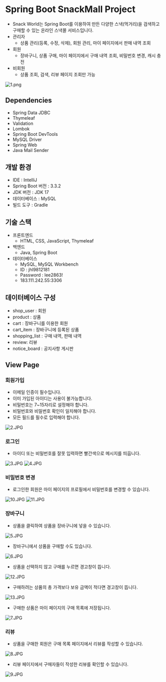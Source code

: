 # Spring Boot SnackMall Project

- Snack World는 Spring Boot를 이용하여 만든 다양한 스낵(먹거리)을 검색하고 구매할 수 있는 온라인 스낵몰 서비스입니다.
- 관리자
  - 상품 관리(등록, 수정, 삭제), 회원 관리, 마이 페이지에서 판매 내역 조회
- 회원
  - 장바구니, 상품 구매, 마이 페이지에서 구매 내역 조회, 비밀번호 변경, 캐시 충전
- 비회원
  - 상품 조회, 검색, 리뷰 페이지 조회만 가능

![1.png](https://github.com/ljh1234a/Snackmall/blob/main/img/1.png)
 
## Dependencies
- Spring Data JDBC
- Thymeleaf
- Validation
- Lombok
- Spring Boot DevTools
- MySQL Driver
- Spring Web
- Java Mail Sender

## 개발 환경
- IDE : IntelliJ
- Spring Boot 버전 : 3.3.2
- JDK 버전 : JDK 17
- 데이터베이스 : MySQL
- 빌드 도구 : Gradle

## 기술 스택
- 프론트엔드
  - HTML, CSS, JavaScript, Thymeleaf
- 백엔드
  - Java, Spring Boot
- 데이터베이스
  - MySQL, MySQL Workbench
  - ID : jhl9812181
  - Password : lee2863!
  - 183.111.242.55:3306

## 데이터베이스 구성
- shop_user : 회원
- product : 상품
- cart : 장바구니를 이용한 회원
- cart_item : 장바구니에 등록된 상품
- shopping_list : 구매 내역, 판매 내역
- review: 리뷰
- notice_board : 공지사항 게시판

## View Page
### 회원가입
- 이메일 인증이 필수입니다.
- 이미 가입된 아이디는 사용이 불가능합니다.
- 비밀번호는 7~15자리로 설정해야 합니다.
- 비밀번호와 비밀번호 확인이 일치해야 합니다.
- 모든 필드를 필수로 입력해야 합니다.
    
![2.JPG](https://github.com/ljh1234a/Snackmall/blob/main/2.JPG)

### 로그인
- 아이디 또는 비밀번호를 잘못 입력하면 빨간색으로 메시지를 띄웁니다.
    
![3.JPG](https://github.com/ljh1234a/Snackmall/blob/main/3.JPG)
![4.JPG](https://github.com/ljh1234a/Snackmall/blob/main/4.JPG)

### 비밀번호 변경
- 로그인한 회원은 마이 페이지의 프로필에서 비밀번호를 변경할 수 있습니다.

![10.JPG](https://github.com/ljh1234a/Snackmall/blob/main/10.JPG)
![11.JPG](https://github.com/ljh1234a/Snackmall/blob/main/11.JPG)

### 장바구니
- 상품을 클릭하여 상품을 장바구니에 넣을 수 있습니다.
  
![5.JPG](https://github.com/ljh1234a/Snackmall/blob/main/5.JPG)

- 장바구니에서 상품을 구매할 수도 있습니다.
  
![6.JPG](https://github.com/ljh1234a/Snackmall/blob/main/6.JPG)

- 상품을 선택하지 않고 구매를 누르면 경고창이 뜹니다.

![12.JPG](https://github.com/ljh1234a/Snackmall/blob/main/12.JPG)

- 구매하려는 상품의 총 가격보다 보유 금액이 적다면 경고창이 뜹니다.

![13.JPG](https://github.com/ljh1234a/Snackmall/blob/main/13.JPG)

- 구매한 상품은 마이 페이지의 구매 목록에 저장됩니다.
  
![7.JPG](https://github.com/ljh1234a/Snackmall/blob/main/7.JPG)

### 리뷰
- 상품을 구매한 회원은 구매 목록 페이지에서 리뷰를 작성할 수 있습니다.
  
![8.JPG](https://github.com/ljh1234a/Snackmall/blob/main/8.JPG)

- 리뷰 페이지에서 구매자들이 작성한 리뷰를 확인할 수 있습니다.

![9.JPG](https://github.com/ljh1234a/Snackmall/blob/main/9.JPG)
